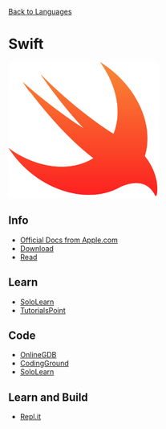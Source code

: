 <a href=".">Back to Languages</a>

# Swift

<img src="logos/Swift.png" width="300"/>

## Info
- [Official Docs from Apple.com](https://developer.apple.com/swift/resources/)
- [Download](https://swift.org/download)
- [Read](https://en.wikipedia.org/wiki/Swift_(programming_language))

## Learn
- [SoloLearn](https://www.sololearn.com/Course/Swift/)
- [TutorialsPoint](https://www.tutorialspoint.com/swift/index.htm)

## Code
- [OnlineGDB](https://www.onlinegdb.com/online_swift_compiler)
- [CodingGround](https://www.tutorialspoint.com/compile_swift_online.php)
- [SoloLearn](https://code.sololearn.com/#swift)

## Learn and Build
- [Repl.it](https://repl.it/languages/swift)